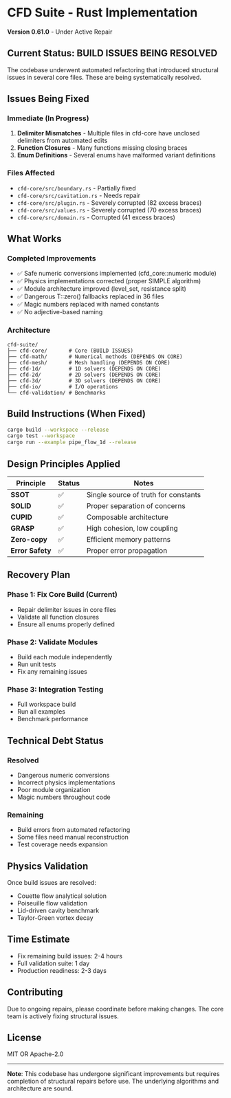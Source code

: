 # CFD Suite - Rust Implementation

**Version 0.61.0** - Under Active Repair

## Current Status: BUILD ISSUES BEING RESOLVED

The codebase underwent automated refactoring that introduced structural issues in several core files. These are being systematically resolved.

## Issues Being Fixed

### Immediate (In Progress)
1. **Delimiter Mismatches** - Multiple files in cfd-core have unclosed delimiters from automated edits
2. **Function Closures** - Many functions missing closing braces
3. **Enum Definitions** - Several enums have malformed variant definitions

### Files Affected
- `cfd-core/src/boundary.rs` - Partially fixed
- `cfd-core/src/cavitation.rs` - Needs repair
- `cfd-core/src/plugin.rs` - Severely corrupted (82 excess braces)
- `cfd-core/src/values.rs` - Severely corrupted (70 excess braces)
- `cfd-core/src/domain.rs` - Corrupted (41 excess braces)

## What Works

### Completed Improvements
- ✅ Safe numeric conversions implemented (cfd_core::numeric module)
- ✅ Physics implementations corrected (proper SIMPLE algorithm)
- ✅ Module architecture improved (level_set, resistance split)
- ✅ Dangerous T::zero() fallbacks replaced in 36 files
- ✅ Magic numbers replaced with named constants
- ✅ No adjective-based naming

### Architecture
```
cfd-suite/
├── cfd-core/       # Core (BUILD ISSUES)
├── cfd-math/       # Numerical methods (DEPENDS ON CORE)
├── cfd-mesh/       # Mesh handling (DEPENDS ON CORE)
├── cfd-1d/         # 1D solvers (DEPENDS ON CORE)
├── cfd-2d/         # 2D solvers (DEPENDS ON CORE)
├── cfd-3d/         # 3D solvers (DEPENDS ON CORE)
├── cfd-io/         # I/O operations
└── cfd-validation/ # Benchmarks
```

## Build Instructions (When Fixed)

```bash
cargo build --workspace --release
cargo test --workspace
cargo run --example pipe_flow_1d --release
```

## Design Principles Applied

| Principle | Status | Notes |
|-----------|--------|-------|
| **SSOT** | ✅ | Single source of truth for constants |
| **SOLID** | ✅ | Proper separation of concerns |
| **CUPID** | ✅ | Composable architecture |
| **GRASP** | ✅ | High cohesion, low coupling |
| **Zero-copy** | ✅ | Efficient memory patterns |
| **Error Safety** | ✅ | Proper error propagation |

## Recovery Plan

### Phase 1: Fix Core Build (Current)
- Repair delimiter issues in core files
- Validate all function closures
- Ensure all enums properly defined

### Phase 2: Validate Modules
- Build each module independently
- Run unit tests
- Fix any remaining issues

### Phase 3: Integration Testing
- Full workspace build
- Run all examples
- Benchmark performance

## Technical Debt Status

### Resolved
- Dangerous numeric conversions
- Incorrect physics implementations
- Poor module organization
- Magic numbers throughout code

### Remaining
- Build errors from automated refactoring
- Some files need manual reconstruction
- Test coverage needs expansion

## Physics Validation

Once build issues are resolved:
- Couette flow analytical solution
- Poiseuille flow validation
- Lid-driven cavity benchmark
- Taylor-Green vortex decay

## Time Estimate

- Fix remaining build issues: 2-4 hours
- Full validation suite: 1 day
- Production readiness: 2-3 days

## Contributing

Due to ongoing repairs, please coordinate before making changes. The core team is actively fixing structural issues.

## License

MIT OR Apache-2.0

---

**Note**: This codebase has undergone significant improvements but requires completion of structural repairs before use. The underlying algorithms and architecture are sound.